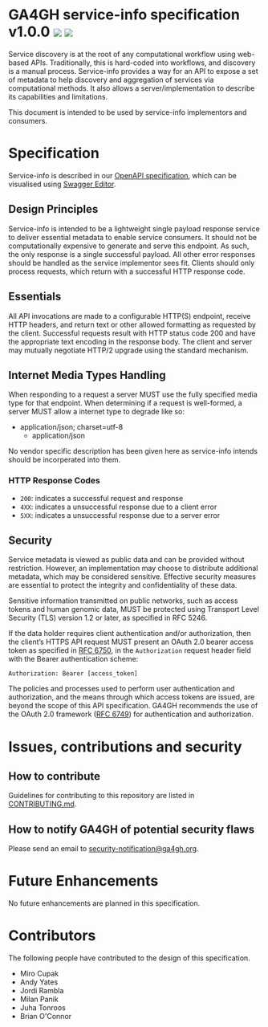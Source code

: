 # GA4GH service-info specification v1.0.0 [![](https://travis-ci.org/ga4gh-discovery/service-info.svg?branch=develop)](https://travis-ci.org/ga4gh-discovery/service-info) [![](https://img.shields.io/badge/license-Apache%202-blue.svg)](https://raw.githubusercontent.com/ga4gh-discovery/service-info/develop/LICENSE)

Service discovery is at the root of any computational workflow using web-based APIs. Traditionally, this is hard-coded into workflows, and discovery is a manual process. Service-info provides a way for an API to expose a set of metadata to help discovery and aggregation of services via computational methods. It also allows a server/implementation to describe its capabilities and limitations.

This document is intended to be used by service-info implementors and consumers. 

# Specification

Service-info is described in our [OpenAPI specification](./service-info.yaml), which can be visualised using [Swagger Editor](https://editor.swagger.io/?url=https://raw.githubusercontent.com/ga4gh-discovery/service-info/develop/service-info.yaml).

## Design Principles

Service-info is intended to be a lightweight single payload response service to deliver essential metadata to enable service consumers. It should not be computationally expensive to generate and serve this endpoint. As such, the only response is a single successful payload. All other error responses should be handled as the service implementor sees fit. Clients should only process requests, which return with a successful HTTP response code.

## Essentials

All API invocations are made to a configurable HTTP(S) endpoint, receive HTTP headers, and return text or other allowed formatting as requested by the client. Successful requests result with HTTP status code 200 and have the appropriate text encoding in the response body. The client and server may mutually negotiate HTTP/2 upgrade using the standard mechanism.

## Internet Media Types Handling

When responding to a request a server MUST use the fully specified media type for that endpoint. When determining if a request is well-formed, a server MUST allow a internet type to degrade like so:

- application/json; charset=utf-8
  - application/json

No vendor specific description has been given here as service-info intends should be incorperated into them.

### HTTP Response Codes

- `200`: indicates a successful request and response
- `4XX`: indicates a unsuccessful response due to a client error
- `5XX`: indicates a unsuccessful response due to a server error

## Security

Service metadata is viewed as public data and can be provided without restriction. However, an implementation may choose to distribute additional metadata, which may be considered sensitive. Effective security measures are essential to protect the integrity and confidentiality of these data.

Sensitive information transmitted on public networks, such as access tokens and human genomic data, MUST be protected using Transport Level Security (TLS) version 1.2 or later, as specified in RFC 5246.

If the data holder requires client authentication and/or authorization, then the client’s HTTPS API request MUST present an OAuth 2.0 bearer access token as specified in [RFC 6750](https://tools.ietf.org/html/rfc6750), in the `Authorization` request header field with the Bearer authentication scheme:

```
Authorization: Bearer [access_token]
```

The policies and processes used to perform user authentication and authorization, and the means through which access tokens are issued, are beyond the scope of this API specification. GA4GH recommends the use of the OAuth 2.0 framework ([RFC 6749](https://tools.ietf.org/html/rfc6749)) for authentication and authorization.

# Issues, contributions and security

## How to contribute

Guidelines for contributing to this repository are listed in [CONTRIBUTING.md](CONTRIBUTING.md).

## How to notify GA4GH of potential security flaws

Please send an email to security-notification@ga4gh.org.

# Future Enhancements

No future enhancements are planned in this specification.

# Contributors

The following people have contributed to the design of this specification.

- Miro Cupak
- Andy Yates
- Jordi Rambla
- Milan Panik
- Juha Tonroos
- Brian O'Connor
